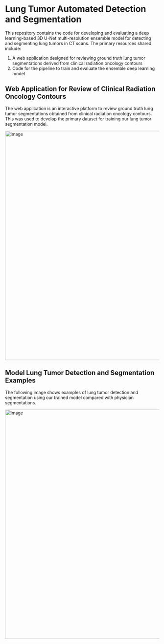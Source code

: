 # Lung Tumor Automated Detection and Segmentation

This repository contains the code for developing and evaluating a deep learning-based 3D U-Net multi-resolution ensemble model for detecting and segmenting lung tumors in CT scans. The primary resources shared include:

1. A web application designed for reviewing ground truth lung tumor segmentations derived from clinical radiation oncology contours
2. Code for the pipeline to train and evaluate the ensemble deep learning model

## Web Application for Review of Clinical Radiation Oncology Contours

The web application is an interactive platform to review ground truth lung tumor segmentations obtained from clinical radiation oncology contours. This was used to develop the primary dataset for training our lung tumor segmentation model.

<img width="750" alt="image" src="https://github.com/mehrkashyap/lung-tumor-auto-detect-seg/assets/7898860/697753e4-0337-405d-9f26-8e6cc8f70c89">

## Model Lung Tumor Detection and Segmentation Examples
The following image shows examples of lung tumor detection and segmentation using our trained model compared with physician segmentations.

<img width="750" alt="image" src="https://github.com/mehrkashyap/lung-tumor-auto-detect-seg/assets/7898860/9b3587f7-0b7a-4e8b-9a38-d8d99b083a4f">


